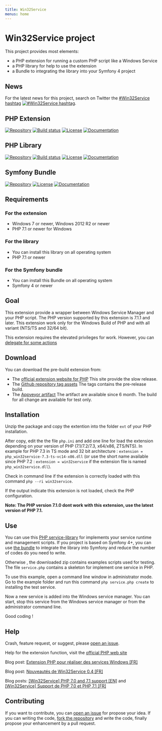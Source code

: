 ```yaml
---
title: Win32Service
menus: home
---
```


# Win32Service project

This project provides most elements:
* a PHP extension for running a custom PHP script like a Windows Service
* a PHP library for help to use the extension
* a Bundle to integrating the library into your Symfony 4 project

## News

For the latest news for this project, search on Twitter the [#Win32Service hashtag](https://twitter.com/hashtag/Win32Service) [![#Win32Service hashtag](https://img.shields.io/twitter/url/https/github.com/win32service/win32service.svg?style=social)](https://twitter.com/hashtag/Win32Service).

## PHP Extension

[![Repository](https://img.shields.io/badge/GitHub-win32service%2Fwin32service-blue.svg)](https://github.com/win32service/win32service)
[![Build status](https://ci.appveyor.com/api/projects/status/7wqljie1knsrtfkh/branch/v0.4.x?svg=true)](https://ci.appveyor.com/project/macintoshplus/win32service/branch/v0.4.x)
[![License](https://img.shields.io/badge/license-PHP_License-blue.svg)](http://www.php.net/license/3_01.txt)
[![Documentation](https://img.shields.io/badge/manual-win32service-blue.svg)](http://php.net/manual/en/book.win32service.php)

## PHP Library

[![Repository](https://img.shields.io/badge/GitHub-win32service%2Fservice--library-blue.svg)](https://github.com/win32service/service-library)
[![Build status](https://ci.appveyor.com/api/projects/status/nm8kqrbokv49mckk?svg=true)](https://ci.appveyor.com/project/macintoshplus/win32servicelib)
[![License](https://img.shields.io/packagist/l/win32service/service-library.svg)](https://github.com/win32service/service-library/blob/master/LICENSE)
[![Documentation](https://img.shields.io/badge/manual-service_library-blue.svg)](https://win32service.github.io/service_library.html)

## Symfony Bundle

[![Repository](https://img.shields.io/badge/GitHub-win32service%2FWin32ServiceBundle-blue.svg)](https://github.com/win32service/Win32ServiceBundle)
[![License](https://img.shields.io/packagist/l/win32service/service-library.svg)](https://github.com/win32service/Win32ServiceBundle/blob/master/LICENSE)
[![Documentation](https://img.shields.io/badge/manual-bundle-blue.svg)](https://win32service.github.io/bundle.html)

## Requirements

### For the extension

* Windows 7 or newer, Windows 2012 R2 or newer
* PHP 7.1 or newer for Windows

### For the library

* You can install this library on all operating system
* PHP 7.1 or newer

### For the Symfony bundle

* You can install this Bundle on all operating system
* Symfony 4 or newer

## Goal

This extension provide a wrapper between Windows Service Manager and your PHP script. The PHP version supported by this extension is 7.1.1 and later.
This extension work only for the Windows Build of PHP and with all variant (NTS/TS and 32/64 bit).

This extension requires the elevated privileges for work. However, you can [delegate for some actions](less_admin.md)

## Download

You can download the pre-build extension from:

* The [official extension website for PHP](http://pecl.php.net/package/win32service) This site provide the slow release.
* The [Github repository tag assets](https://github.com/win32service/win32service/releases) The tags contains the pre-release build.
* The [Appveyor artifact](https://ci.appveyor.com/project/macintoshplus/win32service) The artifact are available since 6 month. The build for all change are available for test only.


## Installation

Unzip the package and copy the extention into the folder `ext` of your PHP installation.

After copy, edit the the file `php.ini` and add one line for load the extension depending on your version of PHP (7.1/7.2/7.3, x64/x86, ZTS/NTS). In example for PHP 7.3 in TS mode and 32 bit architecture : `extension = php_win32service-7.3-ts-vc14-x86.dll` (or use the short name available since PHP 7.2 : `extension = win32service` if the extension file is named `php_win32service.dll`).

Check in command line if the extension is correctly loaded with this command `php --ri win32service`.

If the output indicate this extension is not loaded, check the PHP configuration.

__Note: The PHP version 7.1.0 dont work with this extension, use the latest version of PHP 7.1.__

## Use

You can use this [PHP service-library](https://github.com/win32service/service-library) for implements your service runtime and management scripts.
If you project is based on Symfony 4+, you can use [the bundle](https://github.com/win32service/Win32ServiceBundle) to integrate the library into Symfony and reduce the number of codes do you need to write.

Otherwise , the downloaded zip contains examples scripts used for testing. The file `service.php` contains a skeleton for implement one service in PHP.

To use this example, open a command line window in administrator mode. Go to the example folder and run this command `php service.php create` to installing the test service.

Now a new service is added into the Windows service manager. You can start, stop this service from the Windows service manager or from the administrator command line.

Good coding !

## Help

Crash, feature request, or suggest, please [open an issue](https://github.com/win32service/win32service/issues).

Help for the extension function, visit the [official PHP web site](http://php.net/manual/en/book.win32service.php)

Blog post: [Extension PHP pour réaliser des services Windows [FR]](https://nahan.fr/extension-php-pour-realiser-des-services-windows/)

Blog post: [Nouveautés de Win32Service 0.4 [FR]](https://nahan.fr/nouveautes-de-win32service-0-4/)

Blog posts: [[Win32Service] PHP 7.0 and 7.1 support [EN]](https://nahan.fr/win32service-php-7-0-and-7-1-support/) and [[Win32Service] Support de PHP 7.0 et PHP 7.1 [FR]](https://nahan.fr/win32service-support-de-php-7-0-et-php-7-1/)

## Contributing

If you want to contribute, you can [open an issue](https://github.com/win32service/win32service/issues) for propose your idea. If you can writing the code, [fork the repository](https://github.com/win32service/win32service) and write the code, finally propose your enhancement by a pull request.

